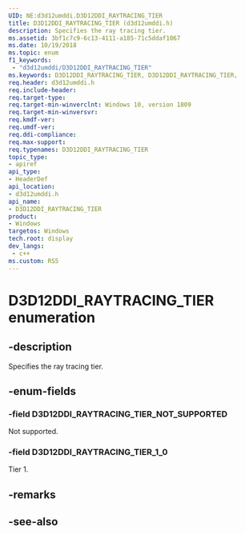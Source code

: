 ```yaml
---
UID: NE:d3d12umddi.D3D12DDI_RAYTRACING_TIER
title: D3D12DDI_RAYTRACING_TIER (d3d12umddi.h)
description: Specifies the ray tracing tier.
ms.assetid: 3bf1c7c9-6c13-4111-a185-71c5ddaf1067
ms.date: 10/19/2018
ms.topic: enum
f1_keywords:
 - "d3d12umddi/D3D12DDI_RAYTRACING_TIER"
ms.keywords: D3D12DDI_RAYTRACING_TIER, D3D12DDI_RAYTRACING_TIER, 
req.header: d3d12umddi.h
req.include-header:
req.target-type:
req.target-min-winverclnt: Windows 10, version 1809
req.target-min-winversvr:
req.kmdf-ver:
req.umdf-ver:
req.ddi-compliance:
req.max-support:
req.typenames: D3D12DDI_RAYTRACING_TIER
topic_type: 
- apiref
api_type: 
- HeaderDef
api_location: 
- d3d12umddi.h
api_name: 
- D3D12DDI_RAYTRACING_TIER
product:
- Windows
targetos: Windows
tech.root: display
dev_langs:
 - c++
ms.custom: RS5
---
```


# D3D12DDI_RAYTRACING_TIER enumeration

## -description

Specifies the ray tracing tier.

## -enum-fields

### -field D3D12DDI_RAYTRACING_TIER_NOT_SUPPORTED

Not supported.

### -field D3D12DDI_RAYTRACING_TIER_1_0

Tier 1.

## -remarks

## -see-also
